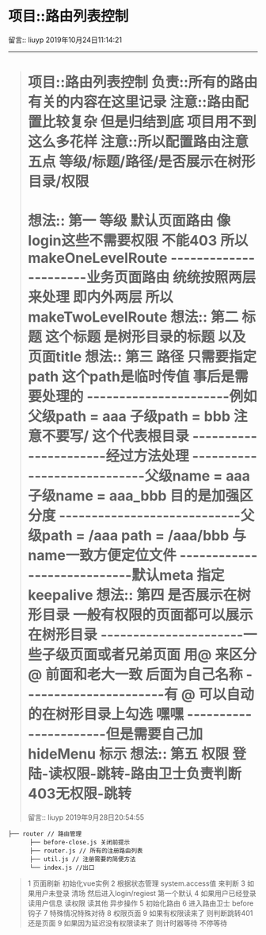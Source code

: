# 项目::路由列表控制

留言:: liuyp 2019年10月24日11:14:21

***

> 项目::路由列表控制
> 负责::所有的路由有关的内容在这里记录
> 注意::路由配置比较复杂 但是归结到底 项目用不到这么多花样
> 注意::所以配置路由注意五点 等级/标题/路径/是否展示在树形目录/权限
> ========================================================
> 想法:: 第一 等级 默认页面路由 像login这些不需要权限 不能403 所以 makeOneLevelRoute
> ----------------------业务页面路由 统统按照两层来处理 即内外两层 所以 makeTwoLevelRoute
> 想法:: 第二 标题 这个标题 是树形目录的标题 以及页面title
> 想法:: 第三 路径 只需要指定path 这个path是临时传值 事后是需要处理的
> ----------------------例如 父级path = aaa 子级path = bbb 注意不要写/ 这个代表根目录
> ----------------------经过方法处理
> ----------------------------父级name = aaa 子级name = aaa_bbb 目的是加强区分度
> ----------------------------父级path = /aaa path = /aaa/bbb 与name一致方便定位文件
> ----------------------------默认meta 指定 keepalive
> 想法:: 第四 是否展示在树形目录 一般有权限的页面都可以展示在树形目录
> ----------------------一些子级页面或者兄弟页面 用@ 来区分 @ 前面和老大一致 后面为自己名称
> ----------------------有 @ 可以自动的在树形目录上勾选 嘿嘿
> ----------------------但是需要自己加 hideMenu 标示
> 想法:: 第五 权限 登陆-读权限-跳转-路由卫士负责判断403无权限-跳转
> ========================================================
> 留言:: liuyp 2019年9月28日20:54:55

```
├── router // 路由管理
      ├── before-close.js 关闭前提示
      ├── router.js // 所有的注册路由列表
      ├── util.js // 注册需要的简便方法
      └── index.js //出口
```

> 1 页面刷新 初始化vue实例
> 2 根据状态管理 system.access值 来判断
> 3 如果用户未登录 清场 然后进入login/regiest 第一个默认
> 4 如果用户已经登录 读用户信息 读权限 读其他 异步操作
> 5 初始化路由
> 6 进入路由卫士 before钩子
> 7 特殊情况特殊对待
> 8 权限页面
> 9 如果有权限读来了 则判断跳转401还是页面
> 9 如果因为延迟没有权限读来了 则计时器等待 不停等待
